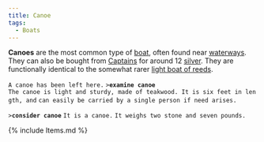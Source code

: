 ```yaml
---
title: Canoe
tags:
  - Boats
---
```

**Canoes** are the most common type of [boat](boat "wikilink"), often
found near [waterways](waterways "wikilink"). They can also be bought
from [Captains](Captain "wikilink") for around 12
[silver](gold "wikilink"). They are functionally identical to the
somewhat rarer [light boat of reeds](light_boat_of_reeds "wikilink").

`A canoe has been left here.`
`>`**`examine canoe`**
`The canoe is light and sturdy, made of teakwood. It is six feet in length, and`
`can easily be carried by a single person if need arises.`

`>`**`consider canoe`**
`It is a canoe.`
`It weighs two stone and seven pounds.`

{% include Items.md %}
